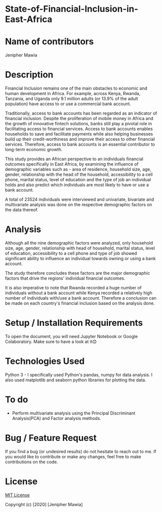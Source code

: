 # State-of-Financial-Inclusion-in-East-Africa

# Name of contributors
Jenipher Mawia


# Description
Financial Inclusion remains one of the main obstacles to economic and human development in Africa. For example, across Kenya, Rwanda, Tanzania, and Uganda only 9.1 million adults (or 13.9% of the adult population) have access to or use a commercial bank account.

Traditionally, access to bank accounts has been regarded as an indicator of financial inclusion. Despite the proliferation of mobile money in Africa and the growth of innovative fintech solutions, banks still play a pivotal role in facilitating access to financial services. Access to bank accounts enables households to save and facilitate payments while also helping businesses build up their credit-worthiness and improve their access to other financial services. Therefore, access to bank accounts is an essential contributor to long-term economic growth.

This study provides an African perspective to an individuals financial outcomes specifically in East Africa, by examining the influence of demographic variables such as - area of residence, household size, age, gender, relationship with the head of the household, accessibility to a cell phone, marital status, level of education and the type of job an individual holds and also predict which individuals are most likely to have or use a bank account. 

A total of 23524 individuals were interviewed and univariate, bivariate and multivariate analysis was done on the respective demographic factors on the data thereof.

# Analysis
Although all the nine demographic factors were analyzed, only household size, age, gender, relationship with head of household, marital status, level of education, accessibility to a cell phone and type of job showed significant ability to influence an individual towards owning or using a bank account. 

The study therefore concludes these factors are the major demographic factors that drive the regions' individual financial outcomes. 

It is also imperative to note that Rwanda recorded a huge number of individuals without a bank account while Kenya recorded a relatively high number of individuals with/use a bank account. Therefore a conclusion can be made on each country's financial inclusion based on the analysis done.

# Setup / Installation Requirements
To open the document, you will need Jupyter Notebook or Google Colaboratory. Make sure to have a look at it😊

# Technologies Used
  Python 3 - I specifically used Python's pandas, numpy for data analysis. I also used matplotlib and seaborn python libraries for plotting the data.
  
 # To do
 - Perform multivariate analysis using the Principal Discriminant Analysis(PCA) and Factor analysis methods.
 
 # Bug / Feature Request
 If you find a bug (or undesired results) do not hesitate to reach out to me. If you would like to contribute or make any changes, feel free to make contributions on the code.
 
 # License
 [MIT License](https://github.com/Jenn-mawia/State-of-Financial-Inclusion-in-East-Africa/blob/master/LICENSE)

Copyright (c) [2020] [Jenipher Mawia]
